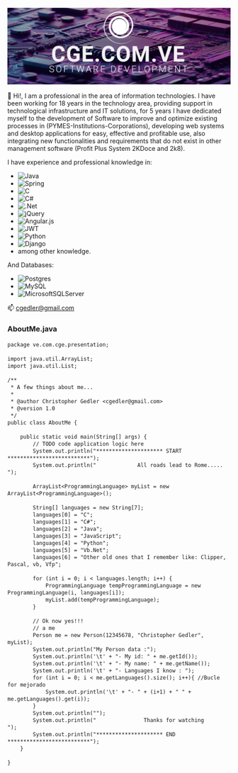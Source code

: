 ![This is my personal website](https://github.com/cgedler/cgedler/blob/main/linkedin.png)

👋 Hi!, I am a professional in the area of information technologies. I have been working for 18 years in the technology area, providing support in technological infrastructure and IT solutions, for 5 years I have dedicated myself to the development of Software to improve and optimize existing processes in (PYMES-Institutions-Corporations), developing web systems and desktop applications for easy, effective and profitable use, also integrating new functionalities and requirements that do not exist in other management software (Profit Plus System 2KDoce and 2k8).

I have experience and professional knowledge in:
- ![Java](https://img.shields.io/badge/java-%23ED8B00.svg?style=for-the-badge&logo=openjdk&logoColor=white)
- ![Spring](https://img.shields.io/badge/spring-%236DB33F.svg?style=for-the-badge&logo=spring&logoColor=white)
- ![C](https://img.shields.io/badge/c-%2300599C.svg?style=for-the-badge&logo=c&logoColor=white)
- ![C#](https://img.shields.io/badge/c%23-%23239120.svg?style=for-the-badge&logo=csharp&logoColor=white)
- ![.Net](https://img.shields.io/badge/.NET-5C2D91?style=for-the-badge&logo=.net&logoColor=white)
- ![jQuery](https://img.shields.io/badge/jquery-%230769AD.svg?style=for-the-badge&logo=jquery&logoColor=white)
- ![Angular.js](https://img.shields.io/badge/angular.js-%23E23237.svg?style=for-the-badge&logo=angularjs&logoColor=white)
- ![JWT](https://img.shields.io/badge/JWT-black?style=for-the-badge&logo=JSON%20web%20tokens)
- ![Python](https://img.shields.io/badge/python-3670A0?style=for-the-badge&logo=python&logoColor=ffdd54)
- ![Django](https://img.shields.io/badge/django-%23092E20.svg?style=for-the-badge&logo=django&logoColor=white)
- among other knowledge.

And Databases:
- ![Postgres](https://img.shields.io/badge/postgres-%23316192.svg?style=for-the-badge&logo=postgresql&logoColor=white)
- ![MySQL](https://img.shields.io/badge/mysql-%2300f.svg?style=for-the-badge&logo=mysql&logoColor=white)
- ![MicrosoftSQLServer](https://img.shields.io/badge/Microsoft%20SQL%20Server-CC2927?style=for-the-badge&logo=microsoft%20sql%20server&logoColor=white)

📫 cgedler@gmail.com

### **AboutMe.java**
```
package ve.com.cge.presentation;

import java.util.ArrayList;
import java.util.List;

/**
 * A few things about me...
 * 
 * @author Christopher Gedler <cgedler@gmail.com>
 * @version 1.0
 */
public class AboutMe {

    public static void main(String[] args) {
        // TODO code application logic here
        System.out.println("********************* START **************************");
        System.out.println("             All roads lead to Rome.....              ");
        
        ArrayList<ProgrammingLanguage> myList = new ArrayList<ProgrammingLanguage>();
        
        String[] languages = new String[7];
        languages[0] = "C";
        languages[1] = "C#";
        languages[2] = "Java";
        languages[3] = "JavaScript";
        languages[4] = "Python";
        languages[5] = "Vb.Net";
        languages[6] = "Other old ones that I remember like: Clipper, Pascal, vb, Vfp";
        
        for (int i = 0; i < languages.length; i++) {
            ProgrammingLanguage tempProgrammingLanguage = new ProgrammingLanguage(i, languages[i]);
            myList.add(tempProgrammingLanguage);    
        }
        
        // Ok now yes!!!
        // a me
        Person me = new Person(12345678, "Christopher Gedler", myList);
        System.out.println("My Person data :");
        System.out.println('\t' + "- My id: " + me.getId());
        System.out.println('\t' + "- My name: " + me.getName());
        System.out.println('\t' + "- Languages I know : ");
        for (int i = 0; i < me.getLanguages().size(); i++){ //Bucle for mejorado
            System.out.println('\t' + "- " + (i+1) + " " + me.getLanguages().get(i));    
        } 
        System.out.println("");
        System.out.println("               Thanks for watching                  ");
        System.out.println("********************* END **************************");   
    }
    
}
```


